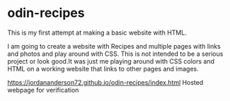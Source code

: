 # odin-recipes

This is my first attempt at making a basic website with HTML. 

I am going to create a website with Recipes and multiple pages with links and photos and play around with CSS. This is not intended to be a serious project or look good.It was just me playing around with CSS colors and HTML on a working website that links to other pages and images.

https://jordananderson72.github.io/odin-recipes/index.html Hosted webpage for verification
